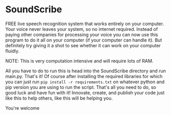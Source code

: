 # SoundScribe
FREE live speech recognition system that works entirely on your computer. Your voice never leaves your system, so no internet required. Instead of paying other companies for processing your voice you can now use this program to do it all on your computer (if your computer can handle it). But definitely try giving it a shot to see whether it can work on your computer fluidly.

NOTE: This is very computation intensive and will require lots of RAM.

All you have to do to run this is head into the SoundScribe directory and run main.py. That's it! Of course after installing the required libraries for which you can just run `pip install -r requirements.txt` on whatever python and pip version you are using to run the script. That's all you need to do, so good luck and have fun with it! Innovate, create, and publish your code just like this to help others, like this will be helping you. 

You're welcome
